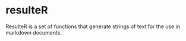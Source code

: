 # resulteR

ResulteR is a set of functions that generate strings of text for the use in markdown documents. 
